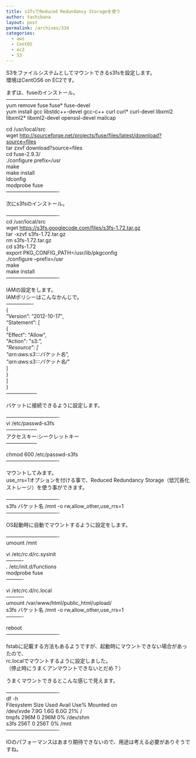 ```yaml
---
title: s3fsでReduced Redundancy Storageを使う
author: tachibana
layout: post
permalink: /archives/334
categories:
  - aws
  - CentOS
  - ec2
  - S3
---
```

S3をファイルシステムとしてマウントできるs3fsを設定します。  
環境はCentOS6 on EC2です。

まずは、fuseのインストール。  
&#8212;&#8212;&#8212;&#8212;&#8212;&#8212;&#8212;&#8212;&#8212;&#8212;-  
yum remove fuse fuse* fuse-devel  
yum install gcc libstdc++-devel gcc-c++ curl curl\* curl-devel libxml2 libxml2\* libxml2-devel openssl-devel mailcap

cd /usr/local/src  
wget http://sourceforge.net/projects/fuse/files/latest/download?source=files  
tar zxvf download\?source\=files  
cd fuse-2.9.3/  
./configure prefix=/usr  
make  
make install  
ldconfig  
modprobe fuse  
&#8212;&#8212;&#8212;&#8212;&#8212;&#8212;&#8212;&#8212;&#8212;&#8212;-

次にs3fsのインストール。

&#8212;&#8212;&#8212;&#8212;&#8212;&#8212;&#8212;&#8212;&#8212;&#8212;-  
cd /usr/local/src  
wget https://s3fs.googlecode.com/files/s3fs-1.72.tar.gz  
tar -xzvf s3fs-1.72.tar.gz  
rm s3fs-1.72.tar.gz  
cd s3fs-1.72  
export PKG\_CONFIG\_PATH=/usr/lib/pkgconfig  
./configure &#8211;prefix=/usr  
make  
make install  
&#8212;&#8212;&#8212;&#8212;&#8212;&#8212;&#8212;&#8212;&#8212;&#8212;-

IAMの設定をします。  
IAMポリシーはこんなかんじで。  
&#8212;&#8212;&#8212;&#8212;&#8212;-  
{  
&#8220;Version&#8221;: &#8220;2012-10-17&#8243;,  
&#8220;Statement&#8221;: [  
{  
"Effect": "Allow",  
"Action": "s3:*",  
"Resource": [  
"arn:aws:s3:::バケット名",  
"arn:aws:s3:::バケット名/*"  
]  
}  
]  
}  
&#8212;&#8212;&#8212;&#8212;&#8212;&#8212;

バケットに接続できるように設定します。

&#8212;&#8212;&#8212;&#8212;&#8212;&#8212;&#8212;&#8212;&#8212;&#8212;-  
vi /etc/passwd-s3fs  
&#8212;&#8212;&#8212;&#8212;&#8212;&#8212;  
アクセスキー:シークレットキー  
&#8212;&#8212;&#8212;&#8212;&#8212;&#8212;

chmod 600 /etc/passwd-s3fs  
&#8212;&#8212;&#8212;&#8212;&#8212;&#8212;&#8212;&#8212;&#8212;&#8212;-

マウントしてみます。  
use_rrs=1オプションを付ける事で、Reduced Redundancy Storage（低冗長化ストレージ）を使う事ができます。

&#8212;&#8212;&#8212;&#8212;&#8212;&#8212;&#8212;&#8212;&#8212;&#8212;-  
s3fs バケット名 /mnt -o rw,allow\_other,use\_rrs=1  
&#8212;&#8212;&#8212;&#8212;&#8212;&#8212;&#8212;&#8212;&#8212;&#8212;-

OS起動時に自動でマウントするように設定をします。

&#8212;&#8212;&#8212;&#8212;&#8212;&#8212;&#8212;&#8212;&#8212;&#8212;-  
umount /mnt

vi /etc/rc.d/rc.sysinit  
&#8212;&#8212;&#8212;-  
. /etc/init.d/functions  
modprobe fuse  
&#8212;&#8212;&#8212;-

vi /etc/rc.d/rc.local  
&#8212;&#8212;&#8212;&#8211;  
umount /var/www/html/public_html/upload/  
s3fs バケット名 /mnt -o rw,allow\_other,use\_rrs=1  
&#8212;&#8212;&#8212;-

reboot  
&#8212;&#8212;&#8212;&#8212;&#8212;&#8212;&#8212;&#8212;&#8212;&#8212;-

fstabに記載する方法もあるようですが、起動時にマウントできない場合があったので、  
rc.localでマウントするように設定しました。  
（停止時にうまくアンマウントできないとだめ？）

うまくマウントできるとこんな感じで見えます。

&#8212;&#8212;&#8212;&#8212;&#8212;&#8212;&#8212;&#8212;&#8212;&#8212;-  
df -h  
Filesystem Size Used Avail Use% Mounted on  
/dev/xvde 7.9G 1.6G 6.0G 21% /  
tmpfs 296M 0 296M 0% /dev/shm  
s3fs 256T 0 256T 0% /mnt  
&#8212;&#8212;&#8212;&#8212;&#8212;&#8212;&#8212;&#8212;&#8212;&#8212;-

IOのパフォーマンスはあまり期待できないので、用途は考える必要がありそうですね。